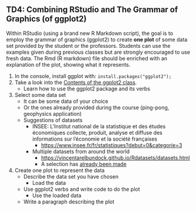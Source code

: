 ## TD4: Combining RStudio and The Grammar of Graphics (of ggplot2)

Within RStudio (using a brand new R Markdown script), the goal is to
employ the grammar of graphics (ggplot2) to create **one plot** of
some data set provided by the student or the professors. Students can
use the examples given during previous classes but are strongly
encouraged to use fresh data. The Rmd (R markdown) file should be
enriched with an explanation of the plot, showing what it represents.

1. In the console, install ggplot with: `install.packages("ggplot2");`
2. Take a look into the [Contents of the ggplot2 class](./TD4/TD4.Rmd).
   - Learn how to use the ggplot2 package and its verbs
3. Select some data set
   - It can be some data of your choice
   - Or the ones already provided during the course (ping-pong, geophysics application)
   - Suggestions of datasets
     - INSEE: L’Institut national de la statistique et des
       études économiques collecte, produit, analyse et diffuse des
       informations sur l’économie et la société françaises
       - https://www.insee.fr/fr/statistiques?debut=0&categorie=3
     - Multiple datasets from around the world
       - https://vincentarelbundock.github.io/Rdatasets/datasets.html
       - A selection has [already been made](./TD4/data/)
4. Create one plot to represent the data
   - Describe the data set you have chosen
     - Load the data
   - Use ggplot2 verbs and write code to do the plot
     - Use the loaded data
   - Write a paragraph describing the plot




